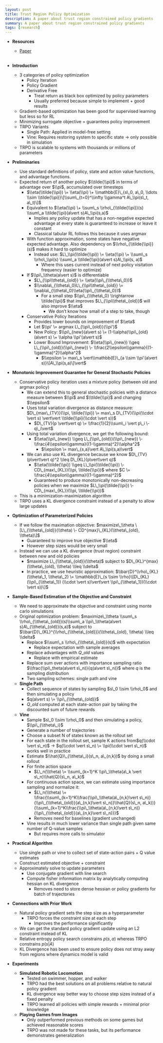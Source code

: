 ```yaml
---
layout: post
title: Trust Region Policy Optimization
description: A paper about trust region constrained policy gradients
summary: A paper about trust region constrained policy gradients
tags: [research]
---
```


* **Resources**
    - [Paper](https://arxiv.org/abs/1502.05477)
<br><br/>

* **Introduction**  
  * 3 categories of policy optimization  
    * Policy Iteration  
    * Policy Gradient  
    * Derivative Free  
      * Treat return as black box optimized by policy parameters  
      * Usually preferred because simple to implement \+ good results  
  * Gradient-based optimization has been good for supervised learning but less so for RL  
  * Minimizing surrogate objective \= guarantees policy improvement  
  * TRPO Variants  
    * Single Path: Applied in model-free setting  
    * Vine: Requires restoring system to specific state → only possible in simulation  
  * TRPO is scalable to systems with thousands or millions of parameters  
* **Preliminaries**  
  * Use standard definitions of policy, state and action value functions, and advantage functions.  
  * Expected return of another policy $\\tilde{\\pi}$ in terms of advantage over $\\pi$, accumulated over timesteps   
    * $\\eta(\\tilde{\\pi}) \= \\eta(\\pi) \+ \\mathbb{E}\_{s\_0, a\_0, \\dots \\sim \\tilde{\\pi}}\[\\sum\_{t=0}^\\infty \\gamma^t A\_\\pi(s\_t, a\_t)\]$  
    * Equivalent to $\\eta(\\pi) \+ \\sum\_s \\rho\_{\\tilde{\\pi}}(s) \\sum\_a \\tilde{\\pi}(a\vert s)A\_\\pi(s,a)$  
      * Implies any policy update that has a non-negative expected advantage at every state is guaranteed to increase or leave it constant  
      * Classical tabular RL follows this because it uses argmax  
    * With function approximation, some states have negative expected advantage. Also dependency on $\\rho\_{\\tilde{\\pi}}(s)$ makes it hard to optimize  
      * Instead use: $L\_\\pi(\\tilde{\\pi}) \= \\eta(\\pi) \+ \\sum\_s \\rho\_\\pi(s) \\sum\_a \\tilde{\\pi}(a\vert s)A\_\\pi(s, a)$  
        * Where this uses current instead of next policy visitation frequency (easier to optimize)  
    * If $\\pi\_\\theta(a\vert s)$ is differentiable  
      * $L\_{\\pi\\theta\_{old}} \= \\eta(\\pi\_{\\theta\_0})$   
      * $\\nabla\_{\\theta\_0}L\_{\\pi\\theta\_{old}} \= \\nabla\_{\\theta\_0}\\eta(\\pi\_{\\theta\_0})$   
        * For a small step $\\pi\_{\\theta\_0} \\rightarrow \\tilde{\\pi}$ that improves $L\_{\\pi\\theta\_{old}}$ will also improve $\\eta$  
          * We don’t know how small of a step to take, though  
    * Conservative Policy Iterations  
      * Provides lower bounds on improvement of $\\eta$  
      * Let $\\pi' \= argmax L\_{\\pi\_{old}}(\\pi')$  
      * New Policy: $\\pi\_{new}(a\vert s) \= (1-\\alpha)\\pi\_{old}(a\vert s) \+ \\alpha \\pi'(a\vert s)$  
      * Lower Bound Improvement: $\\eta(\\pi\_{new}) \\geq L\_{\\pi\_{old}}(\\pi\_{new}) \- \\frac{2\\epsilon\\gamma}{(1-\\gamma)^2}\\alpha^2$  
        * $\\epsilon \= max\_s \vert\\mathbb{E}\_{a \\sim \\pi'(a\vert s)}\[A\_\\pi(s,a)\]\vert$  
* **Monotonic Improvement Guarantee for General Stochastic Policies**  
  * Conservative policy iteration uses a mixture policy (between old and argmax policy)  
    * We can extend this to general stochastic policies with a distance measure between $\\pi$ and $\\tilde{\\pi}$ and changing $\\epsilon$  
    * Uses total variation divergence as distance measure: $D\_{max\_{TV}}(\\pi, \\tilde{\\pi}) \= max\_s D\_{TV}(\\pi(\\cdot \vert s) \vert\vert \\tilde{\\pi}(\\cdot \vert s))$  
      * $D\_{TV}(p \vert\vert q) \= \\frac{1}{2}\\sum\_i \vert p\_i \- q\_i\vert$  
    * Using total variation divergence, we get the following bound:  
      * $\\eta(\\pi\_{new}) \\geq L\_{\\pi\_{old}}(\\pi\_{new}) \- \\frac{4\\epsilon\\gamma}{(1-\\gamma)^2}\\alpha^2$  
        * $\\epsilon \= max\_{s,a}\vert A\_\\pi(s,a)\vert$  
    * We can also use KL divergence because we know $D\_{TV}(p\vert\vert q)^2 \\leq D\_{KL}(p\vert\vert q)$  
      * $\\eta(\\tilde{\\pi}) \\geq L\_\\pi(\\tilde{\\pi}) \- CD\_{max\_{KL}}(\\pi, \\tilde{\\pi})$ where $C \= \\frac{4\\epsilon\\gamma}{(1-\\gamma)^2}$  
      * Guaranteed to produce monotonically non-decreasing policies when we maximize $L\_\\pi(\\tilde{\\pi}) \- CD\_{max\_{KL}}(\\pi, \\tilde{\\pi})$  
  * This is a minimization-maximization algorithm  
  * TRPO uses a KL divergence constraint instead of a penalty to allow large updates  
* **Optimization of Parameterized Policies**  
  * If we follow the maximation objective: $maximize\_\\theta \[L\_{\\theta\_{old}}(\\theta) \- CD^{max}\_{KL}(\\theta\_{old}, \\theta)\]$  
    * Guaranteed to improve true objective $\\eta$  
    * However step sizes would be very small  
  * Instead we can use a KL divergence (trust region) constraint between new and old policies  
    * $maximize L\_{\\theta\_{old}}(\\theta)$ subject to $D\_{KL}^{max}(\\theta\_{old}, \\theta) \\leq \\delta$  
    * In practice, we use heuristic approximation: $\\bar{D}^\\rho\_{KL}(\\theta\_1, \\theta\_2) \= \\mathbb{E}\_{s \\sim \\rho}\[D\_{KL}(\\pi\_{\\theta\_1}) (\\cdot \vert s)\vert\vert \\pi\_{\\theta\_1})(\\cdot \vert s))\]$  
* **Sample-Based Estimation of the Objective and Constraint**  
  * We need to approximate the objective and constraint using monte carlo simulations  
  * Original optimization problem: $maximize\_\\theta \\sum\_s \\rho\_{\\theta\_{old}}(s)\\sum\_a \\pi\_\\theta(a\vert s)A\_{\\theta\_{old}}(s,a)$ subject to $\\bar{D}\_{KL}^{\\rho\_{\\theta\_{old}}}(\\theta\_{old}, \\theta) \\leq \\delta$  
    * Replace $\\sum\_s \\rho\_{\\theta\_{old}}(s)$ with expectation   
      * Replace expectation with sample averages  
    * Replace advantages with $Q\_{old}$ values  
      * Replace with empirical estimate  
    * Replace sum over actions with importance sampling ratio $\\frac{\\pi\_theta(a\vert s\_n)}{q(a\vert s\_n)}$ where $q$ is the sampling distribution  
    * Two sampling schemes: single path and vine  
  * **Single Path**  
    * Collect sequence of states by sampling $s\_0 \\sim \\rho\_0$ and then simulating a policy  
    * $q(a\vert s) \= \\pi\_{\\theta\_{old}}$  
    * $Q\_{old}$ computed at each state-action pair by taking the discounted sum of future rewards  
  * **Vine**  
    * Sample $s\_0 \\sim \\rho\_0$ and then simulating a policy, $\\pi\_{\\theta\_i}$   
    * Generate a number of trajectories  
    * Choose a subset N of states known as the rollout set  
    * For each state in the rollout set, sample K actions from$q(\\cdot \vert s\_n)$ → $q(\\cdot \vert s\_n) \= \\pi(\\cdot \vert s\_n)$ works well in practice  
    * Estimate $\\hat{Q}\_{\\theta\_i}(s\_n, a\_{n,k})$ by doing a small rollout  
    * For finite action space  
      * $L\_n(\\theta) \= \\sum\_{k=1}^K \\pi\_\\theta(a\_k \vert s\_n)\\hat{Q}(s\_n, a\_k)$  
    * For continuous action space, we can estimate using importance sampling and normalize it:  
      * $L\_n(\\theta) \= \\frac{\\sum\_{k=1}^K\\frac{\\pi\_\\theta(a\_{n,k}\vert s\_n)}{\\pi\_{\\theta\_{old}}(a\_{n,k}\vert s\_n)}\\hat{Q}(s\_n, a\_k))}{\\sum\_{k=1}^K\\frac{\\pi\_\\theta(a\_{n,k}\vert s\_n)}{\\pi\_{\\theta\_{old}}(a\_{n,k}\vert s\_n)}}$  
      * Removes need for baselines (gradient unchanged)  
    * Vine results in much lower variance than single path given same number of Q-value samples  
      * But requires more calls to simulator  
* **Practical Algorithm**  
  * Use single path or vine to collect set of state-action pairs \+ Q value estimates  
  * Construct estimated objective \+ constraint  
  * Approximately solve to update parameters  
    * Use conjugate gradient with line search   
    * Compute fisher information matrix by analytically computing hessian on KL divergence  
      * Removes need to store dense hessian or policy gradients for batch of trajectories  
* **Connections with Prior Work**  
  * Natural policy gradient sets the step size as a hyperparameter  
    * TRPO forces the constraint size at each step  
      * Improves the performance significantly   
  * We can get the standard policy gradient update using an L2 constraint instead of KL  
  * Relative entropy policy search constrains $p(s,a)$ whereas TRPO constrains $p(s\vert A)$  
  * KL Divergence has been used to ensure policy does not stray away from regions where dynamics model is valid  
* **Experiments**  
  * **Simulated Robotic Locomotion**  
    * Tested on swimmer, hopper, and walker  
    * TRPO had the best solutions on all problems relative to natural policy gradient  
    * KL divergence way better way to choose step sizes instead of a fixed penalty  
    * TRPO learned all policies with simple rewards \+ minimal prior knowledge  
  * **Playing Games from Images**  
    * Only outperformed previous methods on some games but achieved reasonable scores 	  
    * TRPO was not made for these tasks, but its performance demonstrates generalization